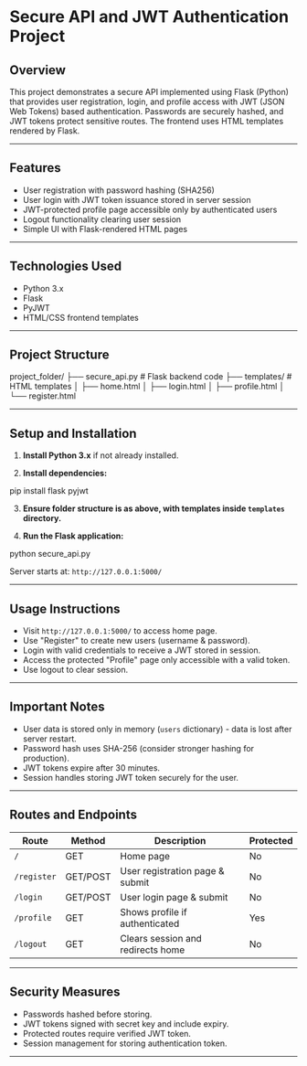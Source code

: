 # Secure API and JWT Authentication Project

## Overview

This project demonstrates a secure API implemented using Flask (Python) that provides user registration, login, and profile access with JWT (JSON Web Tokens) based authentication. Passwords are securely hashed, and JWT tokens protect sensitive routes. The frontend uses HTML templates rendered by Flask.

---

## Features

- User registration with password hashing (SHA256)
- User login with JWT token issuance stored in server session
- JWT-protected profile page accessible only by authenticated users
- Logout functionality clearing user session
- Simple UI with Flask-rendered HTML pages

---

## Technologies Used

- Python 3.x
- Flask
- PyJWT
- HTML/CSS frontend templates

---

## Project Structure

project_folder/
├── secure_api.py # Flask backend code
├── templates/ # HTML templates
│ ├── home.html
│ ├── login.html
│ ├── profile.html
│ └── register.html


---

## Setup and Installation

1. **Install Python 3.x** if not already installed.

2. **Install dependencies:**

pip install flask pyjwt


3. **Ensure folder structure is as above, with templates inside `templates` directory.**

4. **Run the Flask application:**

python secure_api.py



Server starts at: `http://127.0.0.1:5000/`

---

## Usage Instructions

- Visit `http://127.0.0.1:5000/` to access home page.
- Use "Register" to create new users (username & password).
- Login with valid credentials to receive a JWT stored in session.
- Access the protected "Profile" page only accessible with a valid token.
- Use logout to clear session.

---

## Important Notes

- User data is stored only in memory (`users` dictionary) - data is lost after server restart.
- Password hash uses SHA-256 (consider stronger hashing for production).
- JWT tokens expire after 30 minutes.
- Session handles storing JWT token securely for the user.

---

## Routes and Endpoints

| Route     | Method | Description                          | Protected |
|-----------|--------|------------------------------------|-----------|
| `/`       | GET    | Home page                          | No        |
| `/register` | GET/POST | User registration page & submit   | No        |
| `/login`  | GET/POST | User login page & submit           | No        |
| `/profile`| GET    | Shows profile if authenticated     | Yes       |
| `/logout` | GET    | Clears session and redirects home  | No        |

---

## Security Measures

- Passwords hashed before storing.
- JWT tokens signed with secret key and include expiry.
- Protected routes require verified JWT token.
- Session management for storing authentication token.

---


